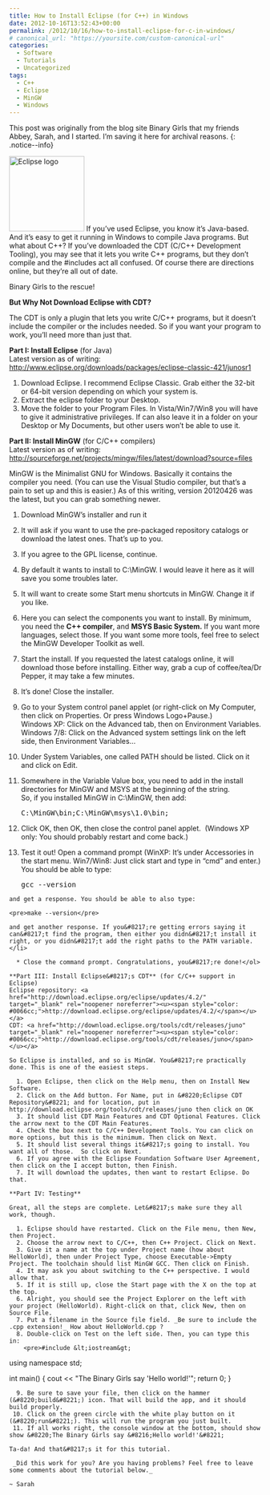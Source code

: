 ```yaml
---
title: How to Install Eclipse (for C++) in Windows
date: 2012-10-16T13:52:43+00:00
permalink: /2012/10/16/how-to-install-eclipse-for-c-in-windows/
# canonical_url: "https://yoursite.com/custom-canonical-url"
categories:
  - Software
  - Tutorials
  - Uncategorized
tags:
  - C++
  - Eclipse
  - MinGW
  - Windows
---
```


This post was originally from the blog site Binary Girls that my friends Abbey, Sarah, and I started. I’m saving it here for archival reasons.
{: .notice--info}

<img class="alignright wp-image-282 size-full" src="/assets/images/eclipse_pos_logo_fc_med2-150x150.jpg" alt="Eclipse logo" width="150" height="150" /> If you&#8217;ve used Eclipse, you know it&#8217;s Java-based. And it&#8217;s easy to get it running in Windows to compile Java programs. But what about C++? If you&#8217;ve downloaded the CDT (C/C++ Development Tooling), you may see that it lets you write C++ programs, but they don&#8217;t compile and the #includes act all confused. Of course there are directions online, but they&#8217;re all out of date.

Binary Girls to the rescue!

**But Why Not Download Eclipse with CDT?**

The CDT is only a plugin that lets you write C/C++ programs, but it doesn&#8217;t include the compiler or the includes needed. So if you want your program to work, you&#8217;ll need more than just that.

**Part I: Install Eclipse** (for Java)  
Latest version as of writing: <a href="http://www.eclipse.org/downloads/packages/eclipse-classic-421/junosr1" target="_blank" rel="noopener noreferrer"><u><span style="color: #0066cc;">http://www.eclipse.org/downloads/packages/eclipse-classic-421/junosr1</span></u></a>

  1. Download Eclipse. I recommend Eclipse Classic. Grab either the 32-bit or 64-bit version depending on which your system is.
  2. Extract the eclipse folder to your Desktop.
  3. Move the folder to your Program Files. In Vista/Win7/Win8 you will have to give it administrative privileges. If can also leave it in a folder on your Desktop or My Documents, but other users won&#8217;t be able to use it.

**Part II: Install MinGW** (for C/C++ compilers)  
Latest version as of writing: <a href="http://sourceforge.net/projects/mingw/files/latest/download?source=files" target="_blank" rel="noopener noreferrer"><u><span style="color: #0066cc;">http://sourceforge.net/projects/mingw/files/latest/download?source=files</span></u></a>

MinGW is the Minimalist GNU for Windows. Basically it contains the compiler you need. (You can use the Visual Studio compiler, but that&#8217;s a pain to set up and this is easier.) As of this writing, version 20120426 was the latest, but you can grab something newer.

  1. Download MinGW&#8217;s installer and run it
  2. It will ask if you want to use the pre-packaged repository catalogs or download the latest ones. That&#8217;s up to you.
  3. If you agree to the GPL license, continue.
  4. By default it wants to install to C:\MinGW. I would leave it here as it will save you some troubles later.
  5. It will want to create some Start menu shortcuts in MinGW. Change it if you like.
  6. Here you can select the components you want to install. By minimum, you need the **C++ compiler**, and **MSYS Basic System.** If you want more languages, select those. If you want some more tools, feel free to select the MinGW Developer Toolkit as well.
  7. Start the install. If you requested the latest catalogs online, it will download those before installing. Either way, grab a cup of coffee/tea/Dr Pepper, it may take a few minutes.
  8. It&#8217;s done! Close the installer.
  9. Go to your System control panel applet (or right-click on My Computer, then click on Properties. Or press Windows Logo+Pause.)  
    Windows XP: Click on the Advanced tab, then on Environment Variables.  
    Windows 7/8: Click on the Advanced system settings link on the left side, then Environment Variables&#8230;
 10. Under System Variables, one called PATH should be listed. Click on it and click on Edit.
 11. Somewhere in the Variable Value box, you need to add in the install directories for MinGW and MSYS at the beginning of the string.  
    So, if you installed MinGW in C:\MinGW, then add:</p> 
    <pre>C:\MinGW\bin;C:\MinGW\msys\1.0\bin;</pre>

 12. Click OK, then OK, then close the control panel applet.  (Windows XP only: You should probably restart and come back.)
 13. Test it out! Open a command prompt (WinXP: It&#8217;s under Accessories in the start menu. Win7/Win8: Just click start and type in &#8220;cmd&#8221; and enter.) You should be able to type: 
    <pre>gcc --version</pre>
    
    and get a response. You should be able to also type:
    
    <pre>make --version</pre>
    
    and get another response. If you&#8217;re getting errors saying it can&#8217;t find the program, then either you didn&#8217;t install it right, or you didn&#8217;t add the right paths to the PATH variable.</li> 
    
      * Close the command prompt. Congratulations, you&#8217;re done!</ol> 
    
    **Part III: Install Eclipse&#8217;s CDT** (for C/C++ support in Eclipse)  
    Eclipse repository: <a href="http://download.eclipse.org/eclipse/updates/4.2/" target="_blank" rel="noopener noreferrer"><u><span style="color: #0066cc;">http://download.eclipse.org/eclipse/updates/4.2/</span></u></a>  
    CDT: <a href="http://download.eclipse.org/tools/cdt/releases/juno" target="_blank" rel="noopener noreferrer"><u><span style="color: #0066cc;">http://download.eclipse.org/tools/cdt/releases/juno</span></u></a>
    
    So Eclipse is installed, and so is MinGW. You&#8217;re practically done. This is one of the easiest steps.
    
      1. Open Eclipse, then click on the Help menu, then on Install New Software.
      2. Click on the Add button. For Name, put in &#8220;Eclipse CDT Repository&#8221; and for location, put in http://download.eclipse.org/tools/cdt/releases/juno then click on OK
      3. It should list CDT Main Features and CDT Optional Features. Click the arrow next to the CDT Main Features.
      4. Check the box next to C/C++ Development Tools. You can click on more options, but this is the minimum. Then click on Next.
      5. It should list several things it&#8217;s going to install. You want all of those.  So click on Next.
      6. If you agree with the Eclipse Foundation Software User Agreement, then click on the I accept button, then Finish.
      7. It will download the updates, then want to restart Eclipse. Do that.
    
    **Part IV: Testing**
    
    Great, all the steps are complete. Let&#8217;s make sure they all work, though.
    
      1. Eclipse should have restarted. Click on the File menu, then New, then Project.
      2. Choose the arrow next to C/C++, then C++ Project. Click on Next.
      3. Give it a name at the top under Project name (how about HelloWorld), then under Project Type, choose Executable->Empty Project. The toolchain should list MinGW GCC. Then click on Finish.
      4. It may ask you about switching to the C++ perspective. I would allow that.
      5. If it is still up, close the Start page with the X on the top at the top.
      6. Alright, you should see the Project Explorer on the left with your project (HelloWorld). Right-click on that, click New, then on Source File.
      7. Put a filename in the Source file field. _Be sure to include the .cpp extension!_ How about HelloWorld.cpp ?
      8. Double-click on Test on the left side. Then, you can type this in: 
        <pre>#include &lt;iostream&gt;
using namespace std;

int main() {
   cout &lt;&lt; "The Binary Girls say 'Hello world!'";
   return 0;
}</pre>
    
      9. Be sure to save your file, then click on the hammer (&#8220;build&#8221;) icon. That will build the app, and it should build properly.
     10. Click on the green circle with the white play button on it (&#8220;run&#8221;). This will run the program you just built.
     11. If all works right, the console window at the bottom, should show show &#8220;The Binary Girls say &#8216;Hello world!'&#8221;
    
    Ta-da! And that&#8217;s it for this tutorial.
    
     _Did this work for you? Are you having problems? Feel free to leave some comments about the tutorial below._
    
    ~ Sarah